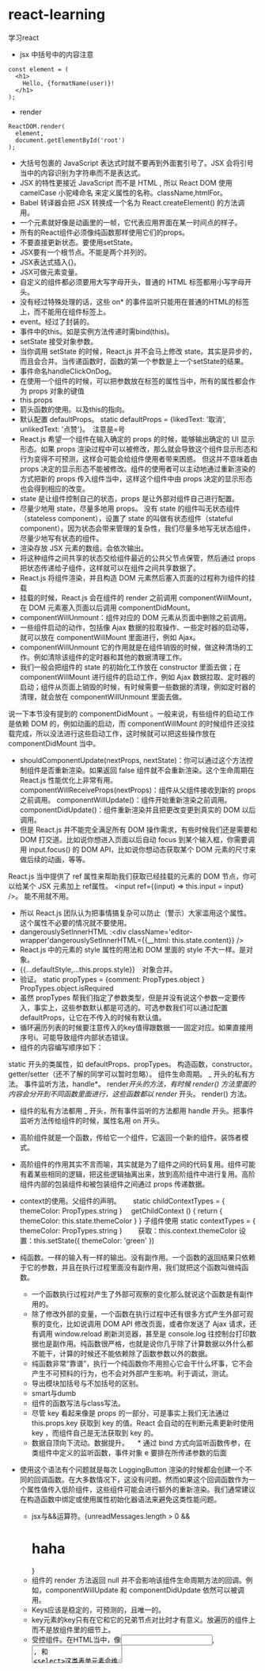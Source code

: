 # react-learning
学习react

* jsx 中括号中的内容注意
```
const element = (
  <h1>
    Hello, {formatName(user)}!
  </h1>
);
```
* render
```
ReactDOM.render(
  element,
  document.getElementById('root')
);
```
* 大括号包裹的 JavaScript 表达式时就不要再到外面套引号了。JSX 会将引号当中的内容识别为字符串而不是表达式。
* JSX 的特性更接近 JavaScript 而不是 HTML , 所以 React DOM 使用 camelCase 小驼峰命名 来定义属性的名称。className,htmlFor。
* Babel 转译器会把 JSX 转换成一个名为 React.createElement() 的方法调用。
* 一个元素就好像是动画里的一帧，它代表应用界面在某一时间点的样子。
* 所有的React组件必须像纯函数那样使用它们的props。
* 不要直接更新状态。要使用setState。
* JSX要有一个根节点。不能是两个并列的。
* JSX表达式插入{}。
* JSX可做元素变量。
* 自定义的组件都必须要用大写字母开头，普通的 HTML 标签都用小写字母开头。
* 没有经过特殊处理的话，这些 on* 的事件监听只能用在普通的HTML的标签上，而不能用在组件标签上。
* event。经过了封装的。
* 事件中的this。如是实例方法传递时需bind(this)。
* setState 接受对象参数。
* 当你调用 setState 的时候，React.js 并不会马上修改 state。其实是异步的，而且会合并。当传递函数时，函数的第一个参数是上一个setState的结果。
* 事件命名handleClickOnDog。
* 在使用一个组件的时候，可以把参数放在标签的属性当中，所有的属性都会作为 props 对象的键值
* this.props
* 箭头函数的使用。以及this的指向。
* 默认配置 defaultProps。  static defaultProps = {likedText: '取消', unlikedText: '点赞'}。　注意是=号
* React.js 希望一个组件在输入确定的 props 的时候，能够输出确定的 UI 显示形态。如果 props 渲染过程中可以被修改，那么就会导致这个组件显示形态和行为变得不可预测，这样会可能会给组件使用者带来困惑。
但这并不意味着由 props 决定的显示形态不能被修改。组件的使用者可以主动地通过重新渲染的方式把新的 props 传入组件当中，这样这个组件中由 props 决定的显示形态也会得到相应的改变。
* state 是让组件控制自己的状态，props 是让外部对组件自己进行配置。
* 尽量少地用 state，尽量多地用 props。
没有 state 的组件叫无状态组件（stateless component），设置了 state 的叫做有状态组件（stateful component）。因为状态会带来管理的复杂性，我们尽量多地写无状态组件，尽量少地写有状态的组件。
* 渲染存放 JSX 元素的数组。会依次输出。
* 将这种组件之间共享的状态交给组件最近的公共父节点保管，然后通过 props 把状态传递给子组件，这样就可以在组件之间共享数据了。
* React.js 将组件渲染，并且构造 DOM 元素然后塞入页面的过程称为组件的挂载
* 挂载的时候，React.js 会在组件的 render 之前调用 componentWillMount，在 DOM 元素塞入页面以后调用 componentDidMount。
* componentWillUnmount：组件对应的 DOM 元素从页面中删除之前调用。
* 一些组件启动的动作，包括像 Ajax 数据的拉取操作、一些定时器的启动等，就可以放在 componentWillMount 里面进行，例如 Ajax。
* componentWillUnmount 它的作用就是在组件销毁的时候，做这种清场的工作。例如清除该组件的定时器和其他的数据清理工作。
* 我们一般会把组件的 state 的初始化工作放在 constructor 里面去做；在 componentWillMount 进行组件的启动工作，例如 Ajax 数据拉取、定时器的启动；组件从页面上销毁的时候，有时候需要一些数据的清理，例如定时器的清理，就会放在 componentWillUnmount 里面去做。

说一下本节没有提到的 componentDidMount 。一般来说，有些组件的启动工作是依赖 DOM 的，例如动画的启动，而 componentWillMount 的时候组件还没挂载完成，所以没法进行这些启动工作，这时候就可以把这些操作放在 componentDidMount 当中。
* shouldComponentUpdate(nextProps, nextState)：你可以通过这个方法控制组件是否重新渲染。如果返回 false 组件就不会重新渲染。这个生命周期在 React.js 性能优化上非常有用。
componentWillReceiveProps(nextProps)：组件从父组件接收到新的 props 之前调用。
componentWillUpdate()：组件开始重新渲染之前调用。
componentDidUpdate()：组件重新渲染并且把更改变更到真实的 DOM 以后调用。
* 但是 React.js 并不能完全满足所有 DOM 操作需求，有些时候我们还是需要和 DOM 打交道。比如说你想进入页面以后自动 focus 到某个输入框，你需要调用 input.focus() 的 DOM API，比如说你想动态获取某个 DOM 元素的尺寸来做后续的动画，等等。

React.js 当中提供了 ref 属性来帮助我们获取已经挂载的元素的 DOM 节点，你可以给某个 JSX 元素加上 ref属性。
<input ref={(input) => this.input = input} />。
能不用就不用。
* 所以 React.js 团队认为把事情搞复杂可以防止（警示）大家滥用这个属性。这个属性不必要的情况就不要使用。
* dangerouslySetInnerHTML :<div className='editor-wrapper'dangerouslySetInnerHTML={{__html: this.state.content}} />
* React.js 中的元素的 style 属性的用法和 DOM 里面的 style 不大一样。是对象。
* {{...defaultStyle,...this.props.style}}　对象合并。
* 验证。  static propTypes = {comment: PropTypes.object }　　 PropTypes.object.isRequired
* 虽然 propTypes 帮我们指定了参数类型，但是并没有说这个参数一定要传入，事实上，这些参数默认都是可选的。可选参数我们可以通过配置 defaultProps，让它在不传入的时候有默认值。
* 循环遍历列表的时候要注意传入的key值得跟数据一一固定对应。如果直接用序号i。可能导致组件内部状态错误。
* 组件的内容编写顺序如下：

static 开头的类属性，如 defaultProps、propTypes。
构造函数，constructor。
getter/setter（还不了解的同学可以暂时忽略）。
组件生命周期。
_ 开头的私有方法。
事件监听方法，handle*。
render*开头的方法，有时候 render() 方法里面的内容会分开到不同函数里面进行，这些函数都以 render* 开头。
render() 方法。
* 组件的私有方法都用 _ 开头，所有事件监听的方法都用 handle 开头。把事件监听方法传给组件的时候，属性名用 on 开头。
* 高阶组件就是一个函数，传给它一个组件，它返回一个新的组件。装饰者模式。
* 高阶组件的作用其实不言而喻，其实就是为了组件之间的代码复用。组件可能有着某些相同的逻辑，把这些逻辑抽离出来，放到高阶组件中进行复用。高阶组件内部的包装组件和被包装组件之间通过 props 传递数据。
* context的使用。父组件的声明。　
 　static childContextTypes = {
    themeColor: PropTypes.string
  }
　getChildContext () {
    return { themeColor: this.state.themeColor }
  }
  子组件使用  static contextTypes = {
    themeColor: PropTypes.string
  }　　
  获取：this.context.themeColor
  设置：this.setState({ themeColor: 'green' })
* 纯函数。一样的输入有一样的输出。没有副作用。一个函数的返回结果只依赖于它的参数，并且在执行过程里面没有副作用，我们就把这个函数叫做纯函数。
  * 一个函数执行过程对产生了外部可观察的变化那么就说这个函数是有副作用的。
  * 除了修改外部的变量，一个函数在执行过程中还有很多方式产生外部可观察的变化，比如说调用 DOM API 修改页面，或者你发送了 Ajax 请求，还有调用 window.reload 刷新浏览器，甚至是 console.log 往控制台打印数据也是副作用。纯函数很严格，也就是说你几乎除了计算数据以外什么都不能干，计算的时候还不能依赖除了函数参数以外的数据。 
  * 纯函数非常“靠谱”，执行一个纯函数你不用担心它会干什么坏事，它不会产生不可预料的行为，也不会对外部产生影响。利于调试，测试。
  * 导出模块加括号与不加括号的区别。
  * smart与dumb
  * 组件的函数写法与class写法。
  * 尽管 key 看起来像是 props 的一部分，可是事实上我们无法通过 this.props.key 获取到 key 的值。React 会自动的在判断元素更新时使用 key ，而组件自己是无法获取到 key 的。
  * 数据自顶向下流动。数据提升。
　* 通过 bind 方式向监听函数传参，在类组件中定义的监听函数，事件对象 e 要排在所传递参数的后面
* 使用这个语法有个问题就是每次 LoggingButton 渲染的时候都会创建一个不同的回调函数。在大多数情况下，这没有问题。然而如果这个回调函数作为一个属性值传入低阶组件，这些组件可能会进行额外的重新渲染。我们通常建议在构造函数中绑定或使用属性初始化器语法来避免这类性能问题。
  * jsx与&&运算符。{unreadMessages.length > 0 && <h1>haha</h1>}
  * 组件的 render 方法返回 null 并不会影响该组件生命周期方法的回调。例如，componentWillUpdate 和 componentDidUpdate 依然可以被调用。
  * Keys应该是稳定的，可预测的，且唯一的。
  * key元素的key只有在它和它的兄弟节点对比时才有意义。放遍历的组件上而不是放组件里的细节上。
  * 受控组件。在HTML当中，像<input>,<textarea>, 和 <select>这类表单元素会维持自身状态，并根据用户输入进行更新。但在React中，可变的状态通常保存在组件的状态属性中，并且只能用 setState(). 方法进行更新.
我们通过使react变成一种单一数据源的状态来结合二者。React负责渲染表单的组件仍然控制用户后续输入时所发生的变化。相应的，其值由React控制的输入表单元素称为“受控组件”。
* this.handleChange = this.handleChange.bind(this);  constructor中。
* 在React中，<textarea>会用value属性来代替。
* 事件。原生事件如onClick最好不要绑定在组件上。应该绑定在原生dom上，也就是在组件内部绑。否则只有从组件内部来调用才会有效果。
* event.preventDefault();显示调用
* 当你有处理多个受控的input元素时，你可以通过给每个元素添加一个name属性，来让处理函数根据 event.target.name的值来选择做什么。this.setState({[name]: value });
* 尽管有这些警告，如果你还是坚持要使用context，那么尽量将使用context的代码隔离到一小块地方并避免直接使用context API，这样以后API变更的时候更容易升级。
* props甚至可以传入promise。
* router:http://www.ruanyifeng.com/blog/2016/05/react_router.html
  * onEnter钩子还可以用来做认证。


  #### redux
  * 使用统一的方法来管理全局状态。使得状态变化可追溯，可debug。
  * 增加修改的难度。





#### es6
* 在使用 JavaScript classes 时，你必须调用 super(); 方法才能在继承父类的子类中正确获取到类型的 this 。
* 箭头函数中的this。词法作用域规则。https://github.com/zhengweikeng/blog/blob/master/posts/2016/%E7%AE%AD%E5%A4%B4%E5%87%BD%E6%95%B0%E4%B8%ADthis%E7%9A%84%E7%94%A8%E6%B3%95.md
* class的属性初始化器语法。  handleClick = () => {console.log('this is:', this); }



#### flux架构
* 基本
  * View： 视图层
  * Action（动作）：视图层发出的消息（比如mouseClick）
  * Dispatcher（派发器）：用来接收Actions、执行回调函数
  * Store（数据层）：用来存放应用的状态，一旦发生变动，就提醒Views要更新页面

* 单向数据流
  * 用户访问 View
  * View 发出用户的 Action
  * Dispatcher 收到 Action，要求 Store 进行相应的更新
  * Store 更新后，发出一个"change"事件
  * View 收到"change"事件后，更新页面

